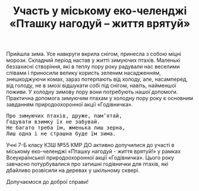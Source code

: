 ﻿---
title: Участь у міському еко-челенджі «Пташку нагодуй – життя врятуй»
---

Прийшла зима. Усе навкруги вкрила снігом, принесла з собою міцні морози. Складний період настав у житті зимуючих птахів.  Маленькі беззахисні створіння, які в теплу пору року радували нас веселими співами і приносили велику користь зеленим насадженням, знешкоджуючи комах, зараз потерпають від холоду, але, насамперед, від голоду, не в змозі відшукати собі під снігом, навіть, найменшої поживи. У холодну зимову пору вони потребують нашої допомоги.  Практична допомога  зимуючим птахам  у холодну пору року є основним завданням природоохоронної акції «Годівничка».

<pre>
Про зимуючих птахів, друже, пам’ятай,
Годувати взимку їх не забувай.
Не багато треба їм, жменька лиш зерна,
Лиш одна і не страшна буде їм зима.
</pre>

Учні 7-Б класу КЗШ №55 КМР ДО активно долучилися до участі в міському еко-челенджі «Пташку нагодуй - життя врятуй!» у рамках Всеукраїнської природоохоронної акції «Годівничка». Цього року  завчасно потурбувалися про затишні годівнички для птахів, які  дбайливо розвісили на деревах у шкільному сквері.

Долучаємося до доброї справи!

<slideshow></slideshow>